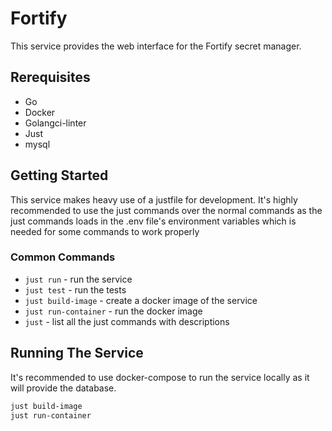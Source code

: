 # Fortify
This service provides the web interface for the Fortify secret manager.

## Rerequisites
- Go
- Docker
- Golangci-linter
- Just
- mysql

## Getting Started 
This service makes heavy use of a justfile for development. It's highly recommended to use the just commands over the normal commands as the just commands loads in the .env file's environment variables which is needed for some commands to work properly
### Common Commands
- `just run` - run the service
- `just test` - run the tests
- `just build-image` - create a docker image of the service
- `just run-container` - run the docker image
- `just` - list all the just commands with descriptions


## Running The Service
It's recommended to use docker-compose to run the service locally as it will provide the database.
```bash
just build-image
just run-container
```
